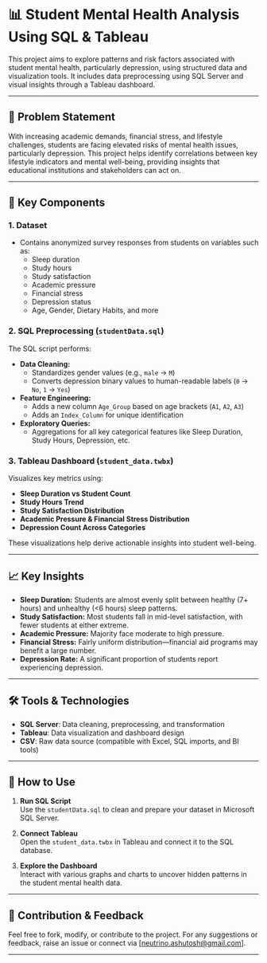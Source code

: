 # 📊 Student Mental Health Analysis Using SQL & Tableau

This project aims to explore patterns and risk factors associated with student mental health, particularly depression, using structured data and visualization tools. It includes data preprocessing using SQL Server and visual insights through a Tableau dashboard.

---

## 🧠 Problem Statement

With increasing academic demands, financial stress, and lifestyle challenges, students are facing elevated risks of mental health issues, particularly depression. This project helps identify correlations between key lifestyle indicators and mental well-being, providing insights that educational institutions and stakeholders can act on.

---

## 📌 Key Components

### 1. **Dataset**
- Contains anonymized survey responses from students on variables such as:
  - Sleep duration
  - Study hours
  - Study satisfaction
  - Academic pressure
  - Financial stress
  - Depression status
  - Age, Gender, Dietary Habits, and more

### 2. **SQL Preprocessing (`studentData.sql`)**
The SQL script performs:
- **Data Cleaning:**
  - Standardizes gender values (e.g., `male` → `M`)
  - Converts depression binary values to human-readable labels (`0` → `No`, `1` → `Yes`)
- **Feature Engineering:**
  - Adds a new column `Age_Group` based on age brackets (`A1`, `A2`, `A3`)
  - Adds an `Index_Column` for unique identification
- **Exploratory Queries:**
  - Aggregations for all key categorical features like Sleep Duration, Study Hours, Depression, etc.

### 3. **Tableau Dashboard (`student_data.twbx`)**
Visualizes key metrics using:
- **Sleep Duration vs Student Count**
- **Study Hours Trend**
- **Study Satisfaction Distribution**
- **Academic Pressure & Financial Stress Distribution**
- **Depression Count Across Categories**

These visualizations help derive actionable insights into student well-being.

---

## 📈 Key Insights

- **Sleep Duration:** Students are almost evenly split between healthy (7+ hours) and unhealthy (<6 hours) sleep patterns.
- **Study Satisfaction:** Most students fall in mid-level satisfaction, with fewer students at either extreme.
- **Academic Pressure:** Majority face moderate to high pressure.
- **Financial Stress:** Fairly uniform distribution—financial aid programs may benefit a large number.
- **Depression Rate:** A significant proportion of students report experiencing depression.

---

## 🛠 Tools & Technologies

- **SQL Server**: Data cleaning, preprocessing, and transformation
- **Tableau**: Data visualization and dashboard design
- **CSV**: Raw data source (compatible with Excel, SQL imports, and BI tools)

---

## 📌 How to Use

1. **Run SQL Script**  
   Use the `studentData.sql` to clean and prepare your dataset in Microsoft SQL Server.

2. **Connect Tableau**  
   Open the `student_data.twbx` in Tableau and connect it to the SQL database.

3. **Explore the Dashboard**  
   Interact with various graphs and charts to uncover hidden patterns in the student mental health data.

---

## 📮 Contribution & Feedback

Feel free to fork, modify, or contribute to the project. For any suggestions or feedback, raise an issue or connect via [neutrino.ashutosh@gmail.com].

---


